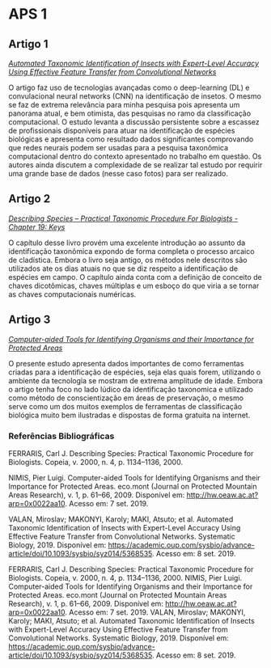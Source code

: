 # APS 1

## Artigo 1
*[Automated Taxonomic Identification of Insects with Expert-Level Accuracy Using Effective Feature Transfer from Convolutional Networks](https://academic.oup.com/sysbio/advance-article/doi/10.1093/sysbio/syz014/5368535)* 

O artigo faz uso de tecnologias avançadas como o deep-learning (DL) e convulacional neural networks (CNN) na identificação de insetos. O mesmo se faz de extrema relevância para minha pesquisa pois apresenta um panorama atual, e bem otimista, das pesquisas no ramo da classificação computacional. O estudo levanta a discussão persistente sobre a escassez de profissionais disponíveis para atuar na identificação de espécies biológicas e apresenta como resultado dados significantes comprovando que redes neurais podem ser usadas para a pesquisa taxonômica computacional dentro do contexto apresentado no trabalho em questão. 
Os autores ainda discutem a complexidade de se realizar tal estudo por requirir uma grande base de dados (nesse caso fotos) para ser realizado. 

## Artigo 2
*[Describing Species – Practical Taxonomic Procedure For Biologists - Chapter 19: Keys⁠](https://www.researchgate.net/file.PostFileLoader.html?id=50a04f1ee24a46de3c00001c&assetKey=AS%3A271750846189569%401441801859153)*

O capítulo desse livro provém uma excelente introdução ao assunto da identificação taxonômica expondo de forma completa o processo arcaico de cladística. Embora o livro seja antigo, os métodos nele descritos são utilizados ate os dias atuais no que se diz respeito a identificação de espécies em campo. O capítulo ainda conta com a definição de conceito de chaves dicotômicas, chaves múltiplas e um esboço do que viria a se tornar as chaves computacionais numéricas. 

## Artigo 3
⁠*[Computer-aided Tools for Identifying Organisms and their Importance for Protected Areas](http://austriaca.at/?arp=0x0022aa10)* 

O presente estudo apresenta dados importantes de como ferramentas criadas para a identificação de espécies, seja elas quais forem, utilizando o ambiente da tecnologia se mostram de extrema amplitude de idade. Embora o artigo tenha foco no lado lúdico da identificação taxonomica e utilizado como método de conscientização em áreas de preservação, o mesmo serve como um dos muitos exemplos de ferramentas de classificação biológica muito bem ilustradas e dispostas de forma gratuita na internet. 

### Referências Bibliográficas

FERRARIS, Carl J. Describing Species: Practical Taxonomic Procedure for Biologists. Copeia, v. 2000, n. 4, p. 1134–1136, 2000.

NIMIS, Pier Luigi. Computer-aided Tools for Identifying Organisms and their Importance for Protected Areas. eco.mont (Journal on Protected Mountain Areas Research), v. 1, p. 61–66, 2009. Disponível em: <http://hw.oeaw.ac.at?arp=0x0022aa10>. Acesso em: 7 set. 2019.

VALAN, Miroslav; MAKONYI, Karoly; MAKI, Atsuto; et al. Automated Taxonomic Identification of Insects with Expert-Level Accuracy Using Effective Feature Transfer from Convolutional Networks. Systematic Biology, 2019. Disponível em: <https://academic.oup.com/sysbio/advance-article/doi/10.1093/sysbio/syz014/5368535>. Acesso em: 8 set. 2019.













































FERRARIS, Carl J. Describing Species: Practical Taxonomic Procedure for Biologists. Copeia, v. 2000, n. 4, p. 1134–1136, 2000.
NIMIS, Pier Luigi. Computer-aided Tools for Identifying Organisms and their Importance for Protected Areas. eco.mont (Journal on Protected Mountain Areas Research), v. 1, p. 61–66, 2009. Disponível em: <http://hw.oeaw.ac.at?arp=0x0022aa10>. Acesso em: 7 set. 2019.
VALAN, Miroslav; MAKONYI, Karoly; MAKI, Atsuto; et al. Automated Taxonomic Identification of Insects with Expert-Level Accuracy Using Effective Feature Transfer from Convolutional Networks. Systematic Biology, 2019. Disponível em: <https://academic.oup.com/sysbio/advance-article/doi/10.1093/sysbio/syz014/5368535>. Acesso em: 8 set. 2019.
 
